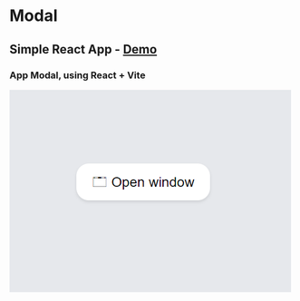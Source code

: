 # Modal

## Simple React App - [Demo](https://mve-react-modal.vercel.app/)

### App Modal, using React + Vite

![Modal](screenshot/modal.png 'Modal')
